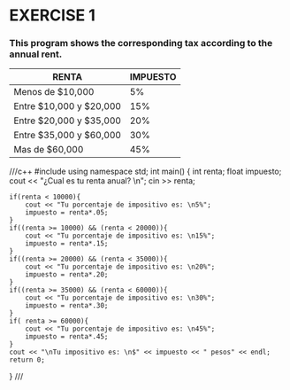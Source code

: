 # EXERCISE 1

### This program shows the corresponding tax according to the annual rent.

| RENTA | IMPUESTO |
|-------|----------|
|Menos de $10,000| 5% |
|Entre $10,000 y $20,000| 15% |
|Entre $20,000 y $35,000| 20% |
|Entre $35,000 y $60,000| 30% |
|Mas de $60,000| 45% |

///c++
#include <iostream>
using namespace std;
int main() {
    int renta;
    float impuesto;
    cout << "¿Cual es tu renta anual? \n";
    cin >> renta;
   
    if(renta < 10000){
        cout << "Tu porcentaje de impositivo es: \n5%";
        impuesto = renta*.05;
    }
    if((renta >= 10000) && (renta < 20000)){
        cout << "Tu porcentaje de impositivo es: \n15%";
        impuesto = renta*.15;
    }
    if((renta >= 20000) && (renta < 35000)){
        cout << "Tu porcentaje de impositivo es: \n20%";
        impuesto = renta*.20;
    }
    if((renta >= 35000) && (renta < 60000)){
        cout << "Tu porcentaje de impositivo es: \n30%";
        impuesto = renta*.30;
    }
    if( renta >= 60000){
        cout << "Tu porcentaje de impositivo es: \n45%";
        impuesto = renta*.45;
    }
    cout << "\nTu impositivo es: \n$" << impuesto << " pesos" << endl;
    return 0;
}
///

